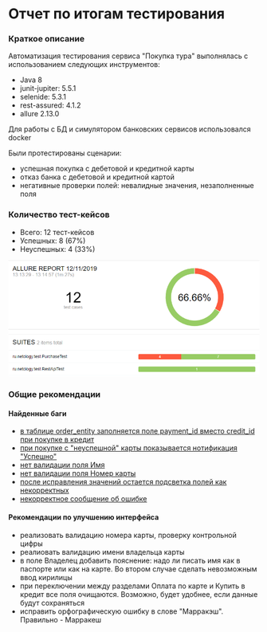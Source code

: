 # Отчет по итогам тестирования

### Краткое описание

Автоматизация тестирования сервиса "Покупка тура" выполнялась с использованием следующих инструментов:

* Java 8
* junit-jupiter: 5.5.1
* selenide: 5.3.1
* rest-assured: 4.1.2
* allure 2.13.0

Для работы с БД и симулятором банковских сервисов использовался docker

Были протестированы сценарии:
* успешная покупка с дебетовой и кредитной карты
* отказ банка с дебетовой и кредитной картой
* негативные проверки полей: невалидные значения, незаполненные поля

### Количество тест-кейсов

* Всего: 12 тест-кейсов
* Успешных: 8 (67%)
* Неуспешных: 4 (33%)


![](img/allure.png)


### Общие рекомендации

#### Найденные баги

* [в таблице order_entity заполняется поле payment_id вместо credit_id при покупке в кредит](https://github.com/falkona/qa-diploma/issues/7)
* [при покупке с "неуспешной" карты показывается нотификация "Успешно"](https://github.com/falkona/qa-diploma/issues/8)
* [нет валидации поля Имя](https://github.com/falkona/qa-diploma/issues/11)
* [нет валидации поля Номер карты](https://github.com/falkona/qa-diploma/issues/12)
* [после исправления значений остается подсветка полей как некорректных](https://github.com/falkona/qa-diploma/issues/13)
* [некорректное сообщение об ошибке](https://github.com/falkona/qa-diploma/issues/14)

#### Рекомендации по улучшению интерфейса

* реализовать валидацию номера карты, проверку контрольной цифры
* реалиовать валидацию имени владельца карты
* в поле Владелец добавить пояснение: надо ли писать имя как в паспорте или как на карте. Во втором случае сделать невозможным ввод кирилицы
* при переключении между разделами Оплата по карте и Купить в кредит все поля очищаются. Возможно, будет удобнее, если данные будут сохраняться
* исправить орфографическую ошибку в слове "Марракэш". Правильно - Марракеш